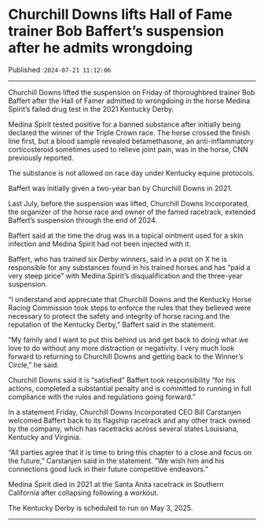 # Churchill Downs lifts Hall of Fame trainer Bob Baffert’s suspension after he admits wrongdoing

Published :`2024-07-21 11:12:06`

---

Churchill Downs lifted the suspension on Friday of thoroughbred trainer Bob Baffert after the Hall of Famer admitted to wrongdoing in the horse Medina Spirit’s failed drug test in the 2021 Kentucky Derby.

Medina Spirit tested positive for a banned substance after initially being declared the winner of the Triple Crown race. The horse crossed the finish line first, but a blood sample revealed betamethasone, an anti-inflammatory corticosteroid sometimes used to relieve joint pain, was in the horse, CNN previously reported.

The substance is not allowed on race day under Kentucky equine protocols.

Baffert was initially given a two-year ban by Churchill Downs in 2021.

Last July, before the suspension was lifted, Churchill Downs Incorporated, the organizer of the horse race and owner of the famed racetrack, extended Baffert’s suspension through the end of 2024.

Baffert said at the time the drug was in a topical ointment used for a skin infection and Medina Spirit had not been injected with it.

Baffert, who has trained six Derby winners, said in a post on X he is responsible for any substances found in his trained horses and has “paid a very steep price” with Medina Spirit’s disqualification and the three-year suspension.

“I understand and appreciate that Churchill Downs and the Kentucky Horse Racing Commission took steps to enforce the rules that they believed were necessary to protect the safety and integrity of horse racing and the reputation of the Kentucky Derby,” Baffert said in the statement.

“My family and I want to put this behind us and get back to doing what we love to do without any more distraction or negativity. I very much look forward to returning to Churchill Downs and getting back to the Winner’s Circle,” he said.

Churchill Downs said it is “satisfied” Baffert took responsibility “for his actions, completed a substantial penalty and is committed to running in full compliance with the rules and regulations going forward.”

In a statement Friday, Churchill Downs Incorporated CEO Bill Carstanjen welcomed Baffert back to its flagship racetrack and any other track owned by the company, which has racetracks across several states Louisiana, Kentucky and Virginia.

“All parties agree that it is time to bring this chapter to a close and focus on the future,” Carstanjen said in the statement. “We wish him and his connections good luck in their future competitive endeavors.”

Medina Spirit died in 2021 at the Santa Anita racetrack in Southern California after collapsing following a workout.

The Kentucky Derby is scheduled to run on May 3, 2025.

---

